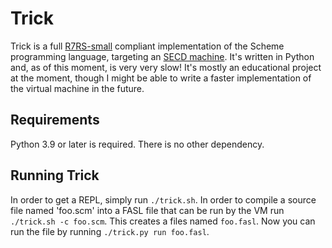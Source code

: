 # Trick

Trick is a full [R7RS-small][2] compliant implementation of the Scheme
programming language, targeting an [SECD machine][1]. It's written in Python
and, as of this moment, is very very slow! It's mostly an educational project at
the moment, though I might be able to write a faster implementation of the
virtual machine in the future.

## Requirements

Python 3.9 or later is required. There is no other dependency.

## Running Trick

In order to get a REPL, simply run `./trick.sh`. In order to compile a source
file named 'foo.scm' into a FASL file that can be run by the VM run `./trick.sh
-c foo.scm`. This creates a files named `foo.fasl`. Now you can run the file by
running `./trick.py run foo.fasl`.

[1]: https://en.wikipedia.org/wiki/SECD_machine
[2]: https://small.r7rs.org
